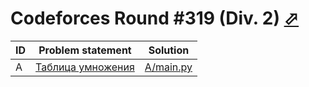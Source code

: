 # Codeforces Round #319 (Div. 2) [⬀](http://codeforces.com/contest/577)

| ID | Problem statement                                                   | Solution               |
|----|---------------------------------------------------------------------|------------------------|
| A  | [Таблица умножения](http://codeforces.com/problemset/problem/577/A) | [A/main.py](A/main.py) |

